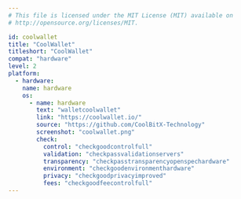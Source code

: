 ```yaml
---
# This file is licensed under the MIT License (MIT) available on
# http://opensource.org/licenses/MIT.

id: coolwallet
title: "CoolWallet"
titleshort: "CoolWallet"
compat: "hardware"
level: 2
platform: 
  - hardware:
    name: hardware
    os:
      - name: hardware
        text: "walletcoolwallet"
        link: "https://coolwallet.io/"
        source: "https://github.com/CoolBitX-Technology"
        screenshot: "coolwallet.png"
        check:
          control: "checkgoodcontrolfull"
          validation: "checkpassvalidationservers"
          transparency: "checkpasstransparencyopenspechardware"
          environment: "checkgoodenvironmenthardware"
          privacy: "checkgoodprivacyimproved"
          fees: "checkgoodfeecontrolfull"
---
```

